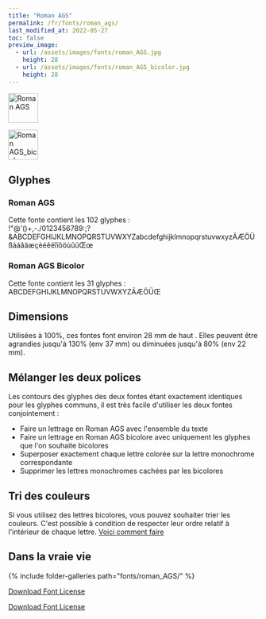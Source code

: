 ```yaml
---
title: "Roman AGS"
permalink: /fr/fonts/roman_ags/
last_modified_at: 2022-05-27
toc: false
preview_image:
  - url: /assets/images/fonts/roman_AGS.jpg
    height: 28
  - url: /assets/images/fonts/roman_AGS_bicolor.jpg
    height: 28
---
```


<img 
     src="/assets/images/fonts/roman_AGS.jpg"
     alt="Roman AGS" height="60">
     
<img 
     src="/assets/images/fonts/roman_AGS_bicolor.jpg"
     alt="Roman AGS_bicolor" height="60">



## Glyphes
### Roman AGS 
Cette fonte contient les 102 glyphes :	
!"@'()+,-./0123456789:;?&ABCDEFGHIJKLMNOPQRSTUVWXYZabcdefghijklmnopqrstuvwxyzÄÆÖÜßàáâäæçèéêëîïôöùûüŒœ

### Roman AGS Bicolor
Cette fonte contient les 31 glyphes :	
ABCDEFGHIJKLMNOPQRSTUVWXYZÄÆÖÜŒ

## Dimensions

Utilisées à 100%, ces fontes font environ 28 mm de haut .
Elles peuvent être agrandies jusqu'à 130% (env 37 mm) ou diminuées jusqu'à 80% (env  22 mm).

## Mélanger les deux polices

Les contours des glyphes des deux fontes étant exactement identiques pour les glyphes communs, il est très facile  d'utiliser les deux fontes conjointement :
- Faire un lettrage en Roman AGS avec l'ensemble du texte
- Faire un lettrage en Roman AGS bicolore avec  uniquement les glyphes que l'on souhaite bicolores
- Superposer exactement  chaque lettre colorée sur la lettre monochrome correspondante 
- Supprimer les lettres monochromes cachées par les bicolores

## Tri des couleurs 
Si vous utilisez des lettres bicolores, vous pouvez souhaiter trier les couleurs. C'est possible à condition de respecter leur ordre relatif à l'intérieur de chaque lettre. [Voici comment faire](https://inkstitch.org/fr/docs/lettering/#tri-des-couleurs)




## Dans la vraie vie
{% include folder-galleries path="fonts/roman_AGS/" %}

[Download Font License](https://github.com/inkstitch/inkstitch/tree/main/fonts/roman_ags_bicolor/LICENSE)

[Download Font License](https://github.com/inkstitch/inkstitch/tree/main/fonts/roman_ags/LICENSE)
